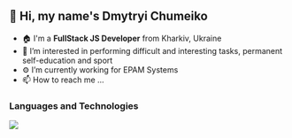 ## 👋 Hi, my name's **Dmytryi Chumeiko**
- 🏠 I'm a **FullStack JS Developer** from Kharkiv, Ukraine
- 👀 I’m interested in performing difficult and interesting tasks, permanent self-education and sport
- ⚙️ I’m currently working for EPAM Systems
- 📫 How to reach me ...

### Languages and Technologies ###
![](https://img.shields.io/badge/-HTML-090909?style=for-the-badge&logo=html5)
